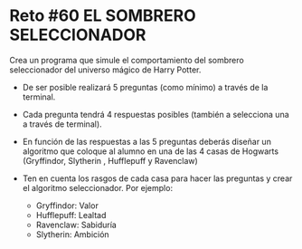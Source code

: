 <!-- trunk-ignore-all(prettier) -->
# Reto #60 EL SOMBRERO SELECCIONADOR

Crea un programa que simule el comportamiento del sombrero seleccionador del universo mágico de Harry Potter.

* De ser posible realizará 5 preguntas (como mínimo) a través de la terminal.
* Cada pregunta tendrá 4 respuestas posibles (también a selecciona una a través de terminal).
* En función de las respuestas a las 5 preguntas deberás diseñar un algoritmo que coloque al alumno en una de las 4 casas de Hogwarts (Gryffindor, Slytherin , Hufflepuff y Ravenclaw)
* Ten en cuenta los rasgos de cada casa para hacer las preguntas y crear el algoritmo seleccionador. Por ejemplo:

  * Gryffindor: Valor
  * Hufflepuff: Lealtad
  * Ravenclaw: Sabiduría
  * Slytherin: Ambición
